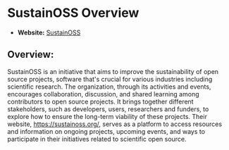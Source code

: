 # SustainOSS Overview

- **Website:** [SustainOSS](https://sustainoss.org/)

## Overview:

SustainOSS is an initiative that aims to improve the sustainability of open source projects, software that's crucial for various industries including scientific research. The organization, through its activities and events, encourages collaboration, discussion, and shared learning among contributors to open source projects. It brings together different stakeholders, such as developers, users, researchers and funders, to explore how to ensure the long-term viability of these projects. Their website, https://sustainoss.org/, serves as a platform to access resources and information on ongoing projects, upcoming events, and ways to participate in their initiatives related to scientific open source. 
